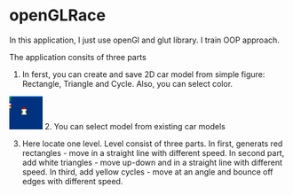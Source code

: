 # openGLRace
In this application, I just use openGl and glut library. I train OOP approach.

The application consits of three parts
1. In ferst, you can create and save 2D car model from simple figure: Rectangle, Triangle and Cycle. Also, you can select color.
<img src="https://github.com/andrey-sorok/openGLRace/blob/Race_2/Textures/I.jpg" height="60" width="60" >
2. You can select model from existing car models

3. Here locate one level. Level consist of three parts. In first, generats red rectangles - move in a straight line with different speed.
In second part, add white triangles - move up-down and in a straight line with different speed.
In third, add yellow cycles - move at an angle and bounce off edges with different speed.

